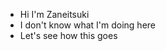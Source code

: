- Hi I'm Zaneitsuki
- I don't know what I'm doing here
- Let's see how this goes


<!---
Zaneitsuki/Zaneitsuki is a ✨ special ✨ repository because its `README.md` (this file) appears on your GitHub profile.
You can click the Preview link to take a look at your changes.
--->

